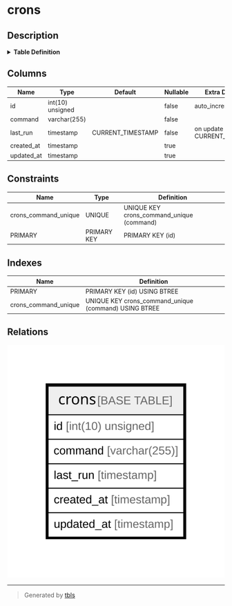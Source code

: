 # crons

## Description

<details>
<summary><strong>Table Definition</strong></summary>

```sql
CREATE TABLE `crons` (
  `id` int(10) unsigned NOT NULL AUTO_INCREMENT,
  `command` varchar(255) COLLATE utf8mb4_unicode_ci NOT NULL,
  `last_run` timestamp NOT NULL DEFAULT CURRENT_TIMESTAMP ON UPDATE CURRENT_TIMESTAMP,
  `created_at` timestamp NULL DEFAULT NULL,
  `updated_at` timestamp NULL DEFAULT NULL,
  PRIMARY KEY (`id`),
  UNIQUE KEY `crons_command_unique` (`command`)
) ENGINE=InnoDB DEFAULT CHARSET=utf8mb4 COLLATE=utf8mb4_unicode_ci
```

</details>

## Columns

| Name | Type | Default | Nullable | Extra Definition | Children | Parents | Comment |
| ---- | ---- | ------- | -------- | --------------- | -------- | ------- | ------- |
| id | int(10) unsigned |  | false | auto_increment |  |  |  |
| command | varchar(255) |  | false |  |  |  |  |
| last_run | timestamp | CURRENT_TIMESTAMP | false | on update CURRENT_TIMESTAMP |  |  |  |
| created_at | timestamp |  | true |  |  |  |  |
| updated_at | timestamp |  | true |  |  |  |  |

## Constraints

| Name | Type | Definition |
| ---- | ---- | ---------- |
| crons_command_unique | UNIQUE | UNIQUE KEY crons_command_unique (command) |
| PRIMARY | PRIMARY KEY | PRIMARY KEY (id) |

## Indexes

| Name | Definition |
| ---- | ---------- |
| PRIMARY | PRIMARY KEY (id) USING BTREE |
| crons_command_unique | UNIQUE KEY crons_command_unique (command) USING BTREE |

## Relations

![er](crons.svg)

---

> Generated by [tbls](https://github.com/k1LoW/tbls)
